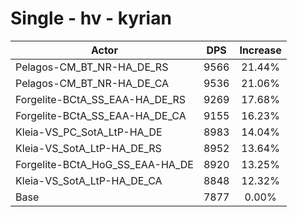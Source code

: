 # Single - hv - kyrian
| Actor | DPS | Increase |
|---|:---:|:---:|
|Pelagos-CM_BT_NR-HA_DE_RS|9566|21.44%|
|Pelagos-CM_BT_NR-HA_DE_CA|9536|21.06%|
|Forgelite-BCtA_SS_EAA-HA_DE_RS|9269|17.68%|
|Forgelite-BCtA_SS_EAA-HA_DE_CA|9155|16.23%|
|Kleia-VS_PC_SotA_LtP-HA_DE|8983|14.04%|
|Kleia-VS_SotA_LtP-HA_DE_RS|8952|13.64%|
|Forgelite-BCtA_HoG_SS_EAA-HA_DE|8920|13.25%|
|Kleia-VS_SotA_LtP-HA_DE_CA|8848|12.32%|
|Base|7877|0.00%|

